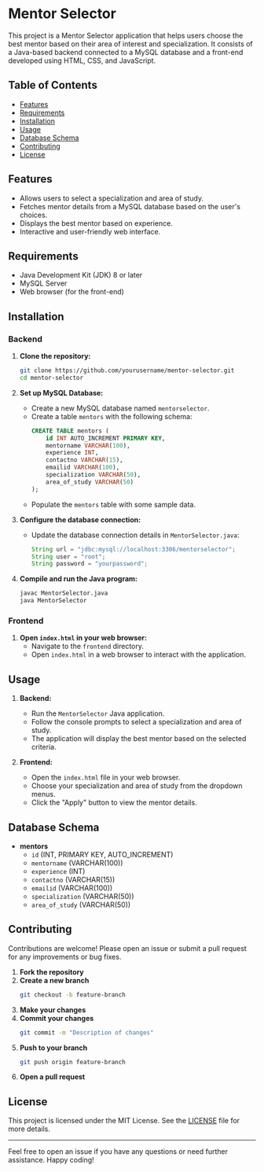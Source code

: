 # Mentor Selector

This project is a Mentor Selector application that helps users choose the best mentor based on their area of interest and specialization. It consists of a Java-based backend connected to a MySQL database and a front-end developed using HTML, CSS, and JavaScript.

## Table of Contents
- [Features](#features)
- [Requirements](#requirements)
- [Installation](#installation)
- [Usage](#usage)
- [Database Schema](#database-schema)
- [Contributing](#contributing)
- [License](#license)

## Features
- Allows users to select a specialization and area of study.
- Fetches mentor details from a MySQL database based on the user's choices.
- Displays the best mentor based on experience.
- Interactive and user-friendly web interface.

## Requirements
- Java Development Kit (JDK) 8 or later
- MySQL Server
- Web browser (for the front-end)

## Installation

### Backend
1. **Clone the repository:**
    ```bash
    git clone https://github.com/yourusername/mentor-selector.git
    cd mentor-selector
    ```

2. **Set up MySQL Database:**
    - Create a new MySQL database named `mentorselector`.
    - Create a table `mentors` with the following schema:
        ```sql
        CREATE TABLE mentors (
            id INT AUTO_INCREMENT PRIMARY KEY,
            mentorname VARCHAR(100),
            experience INT,
            contactno VARCHAR(15),
            emailid VARCHAR(100),
            specialization VARCHAR(50),
            area_of_study VARCHAR(50)
        );
        ```
    - Populate the `mentors` table with some sample data.

3. **Configure the database connection:**
    - Update the database connection details in `MentorSelector.java`:
        ```java
        String url = "jdbc:mysql://localhost:3306/mentorselector";
        String user = "root";
        String password = "yourpassword";
        ```

4. **Compile and run the Java program:**
    ```bash
    javac MentorSelector.java
    java MentorSelector
    ```

### Frontend
1. **Open `index.html` in your web browser:**
    - Navigate to the `frontend` directory.
    - Open `index.html` in a web browser to interact with the application.

## Usage
1. **Backend:**
    - Run the `MentorSelector` Java application.
    - Follow the console prompts to select a specialization and area of study.
    - The application will display the best mentor based on the selected criteria.

2. **Frontend:**
    - Open the `index.html` file in your web browser.
    - Choose your specialization and area of study from the dropdown menus.
    - Click the "Apply" button to view the mentor details.

## Database Schema
- **mentors**
    - `id` (INT, PRIMARY KEY, AUTO_INCREMENT)
    - `mentorname` (VARCHAR(100))
    - `experience` (INT)
    - `contactno` (VARCHAR(15))
    - `emailid` (VARCHAR(100))
    - `specialization` (VARCHAR(50))
    - `area_of_study` (VARCHAR(50))

## Contributing
Contributions are welcome! Please open an issue or submit a pull request for any improvements or bug fixes.

1. **Fork the repository**
2. **Create a new branch**
    ```bash
    git checkout -b feature-branch
    ```
3. **Make your changes**
4. **Commit your changes**
    ```bash
    git commit -m "Description of changes"
    ```
5. **Push to your branch**
    ```bash
    git push origin feature-branch
    ```
6. **Open a pull request**

## License
This project is licensed under the MIT License. See the [LICENSE](LICENSE) file for more details.

---

Feel free to open an issue if you have any questions or need further assistance. Happy coding!